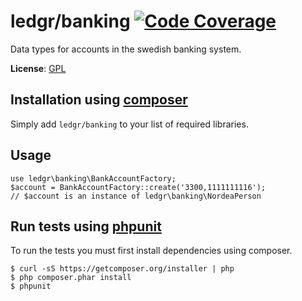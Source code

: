 # ledgr/banking [![Code Coverage](https://scrutinizer-ci.com/g/ledgr/banking/badges/coverage.png?s=6cf9972ea30cd3a2f7f89c032eceac422f5148cb)](https://scrutinizer-ci.com/g/ledgr/banking/)


Data types for accounts in the swedish banking system.

**License**: [GPL](/LICENSE)


Installation using [composer](http://getcomposer.org/)
------------------------------------------------------
Simply add `ledgr/banking` to your list of required libraries.


Usage
-----
    use ledgr\banking\BankAccountFactory;
    $account = BankAccountFactory::create('3300,1111111116');
    // $account is an instance of ledgr\banking\NordeaPerson


Run tests  using [phpunit](http://phpunit.de/)
----------------------------------------------
To run the tests you must first install dependencies using composer.

    $ curl -sS https://getcomposer.org/installer | php
    $ php composer.phar install
    $ phpunit
